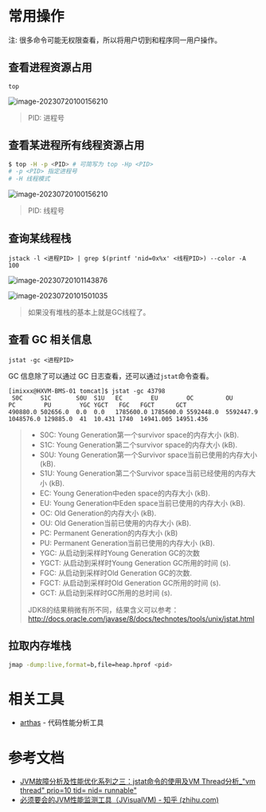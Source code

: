 # 常用操作

注: 很多命令可能无权限查看，所以将用户切到和程序同一用户操作。

## 查看进程资源占用

`top`

![image-20230720100156210](./fingbugs.assets/image-20230720100426802.png)

> PID: 进程号

## 查看某进程所有线程资源占用

```sh
$ top -H -p <PID> # 可简写为 top -Hp <PID>
# -p <PID> 指定进程号
# -H 线程模式
```

![image-20230720100156210](./fingbugs.assets/image-20230720100156210.png)

> PID: 线程号

## 查询某线程栈

`jstack -l <进程PID> | grep $(printf 'nid=0x%x' <线程PID>) --color -A 100`

![image-20230720101143876](./fingbugs.assets/image-20230720101143876.png)

![image-20230720101501035](./fingbugs.assets/image-20230720101501035.png)

> 如果没有堆栈的基本上就是GC线程了。

## 查看 GC 相关信息

`jstat -gc <进程PID>`

GC 信息除了可以通过 GC 日志查看，还可以通过`jstat`命令查看。

```
[imixxx@HXVM-BMS-01 tomcat]$ jstat -gc 43798
 S0C     S1C       S0U  S1U   EC        EU        OC         OU         PC        PU        YGC YGCT   FGC   FGCT      GCT
490880.0 502656.0  0.0  0.0   1785600.0 1785600.0 5592448.0  5592447.9  1048576.0 129885.0  41  10.431 1740  14941.005 14951.436
```

>- S0C: Young Generation第一个survivor space的内存大小 (kB).
>- S1C: Young Generation第二个survivor space的内存大小 (kB).
>- S0U: Young Generation第一个Survivor space当前已使用的内存大小 (kB).
>- S1U: Young Generation第二个Survivor space当前已经使用的内存大小 (kB).
>- EC: Young Generation中eden space的内存大小 (kB).
>- EU: Young Generation中Eden space当前已使用的内存大小 (kB).
>- OC: Old Generation的内存大小 (kB).
>- OU: Old Generation当前已使用的内存大小 (kB).
>- PC: Permanent Generation的内存大小 (kB)
>- PU: Permanent Generation当前已使用的内存大小 (kB).
>- YGC: 从启动到采样时Young Generation GC的次数
>- YGCT: 从启动到采样时Young Generation GC所用的时间 (s).
>- FGC: 从启动到采样时Old Generation GC的次数.
>- FGCT: 从启动到采样时Old Generation GC所用的时间 (s).
>- GCT: 从启动到采样时GC所用的总时间 (s).
>
>JDK8的结果稍微有所不同，结果含义可以参考：http://docs.oracle.com/javase/8/docs/technotes/tools/unix/jstat.html

## 拉取内存堆栈

```sh
jmap -dump:live,format=b,file=heap.hprof <pid>
```

# 相关工具

- [arthas](https://arthas.aliyun.com/) - 代码性能分析工具

# 参考文档

- [ JVM故障分析及性能优化系列之三：jstat命令的使用及VM Thread分析_"vm thread\" prio=10 tid= nid= runnable"](https://blog.csdn.net/a704397849/article/details/101351373)
- [必须要会的JVM性能监测工具（JVisualVM) - 知乎 (zhihu.com)](https://zhuanlan.zhihu.com/p/339676111)